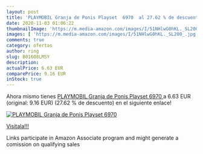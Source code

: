 ```yaml
---
layout: post
title: 'PLAYMOBIL Granja de Ponis Playset  6970  al 27.62 % de descuento'
date: 2020-11-03 01:06:22
thumbnailImage: 'https://m.media-amazon.com/images/I/51NHlwG0hKL._SL200_.jpg'
images: [ 'https://m.media-amazon.com/images/I/51NHlwG0hKL._SL200_.jpg' ]
comments: true
category: ofertas
author: ring
slug: B01608LMSY
description:
actualPrice: 6.63 EUR
comparePrice: 9.16 EUR
inStock: true
---
```


Ahora mismo tienes [PLAYMOBIL Granja de Ponis Playset  6970 ](https://www.amazon.es/dp/B01608LMSY/?tag=tolees-21) a 6.63 EUR (original: 9.16 EUR) (27.62 %  de descuento) en el siguiente enlace!

[![PLAYMOBIL Granja de Ponis Playset  6970 ](https://m.media-amazon.com/images/I/51NHlwG0hKL._SL200_.jpg)](https://www.amazon.es/dp/B01608LMSY/?tag=tolees-21)

[Visítala!!!](https://www.amazon.es/dp/B01608LMSY/?tag=tolees-21)

Links participate in Amazon Associate program and might generate a comission on qualifying sales
